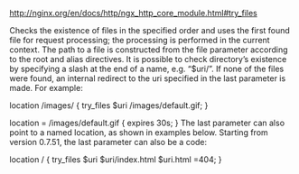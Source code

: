 http://nginx.org/en/docs/http/ngx_http_core_module.html#try_files

Checks the existence of files in the specified order and uses the first found file for request processing; the processing is performed in the current context. The path to a file is constructed from the file parameter according to the root and alias directives. It is possible to check directory’s existence by specifying a slash at the end of a name, e.g. “$uri/”. If none of the files were found, an internal redirect to the uri specified in the last parameter is made. For example:

location /images/ {
    try_files $uri /images/default.gif;
}

location = /images/default.gif {
    expires 30s;
}
The last parameter can also point to a named location, as shown in examples below. Starting from version 0.7.51, the last parameter can also be a code:

location / {
    try_files $uri $uri/index.html $uri.html =404;
}
